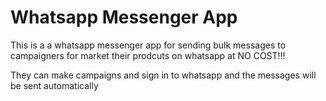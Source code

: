 # Whatsapp Messenger App

This is a a whatsapp messenger app for sending bulk messages to campaigners for market their prodcuts on whatsapp at NO COST!!!

They can make campaigns and sign in to whatsapp and the messages will be sent automatically